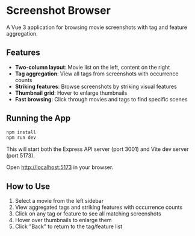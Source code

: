 # Screenshot Browser

A Vue 3 application for browsing movie screenshots with tag and feature aggregation.

## Features

- **Two-column layout**: Movie list on the left, content on the right
- **Tag aggregation**: View all tags from screenshots with occurrence counts
- **Striking features**: Browse screenshots by striking visual features
- **Thumbnail grid**: Hover to enlarge thumbnails
- **Fast browsing**: Click through movies and tags to find specific scenes

## Running the App

```bash
npm install
npm run dev
```

This will start both the Express API server (port 3001) and Vite dev server (port 5173).

Open [http://localhost:5173](http://localhost:5173) in your browser.

## How to Use

1. Select a movie from the left sidebar
2. View aggregated tags and striking features with occurrence counts
3. Click on any tag or feature to see all matching screenshots
4. Hover over thumbnails to enlarge them
5. Click "Back" to return to the tag/feature list
